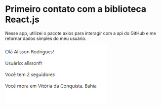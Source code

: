 # Primeiro contato com a biblioteca React.js

Nesse app, utilizei o pacote axios para interagir com a api do GitHub e me retornar dados simples do meu usuário.

![Imagem](/public/img-proj.png)
